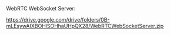 WebRTC WebSocket Server:

https://drive.google.com/drive/folders/0B-mLEsywAIXBOHlSOHhaUHpQX28/WebRTCWebSocketServer.zip
